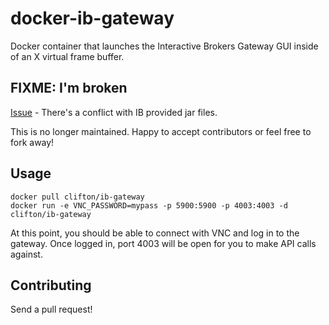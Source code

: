 # docker-ib-gateway

Docker container that launches the Interactive Brokers Gateway GUI inside of an X virtual frame buffer.

## FIXME: I'm broken

[Issue](https://github.com/clifton/docker-ib-gateway/issues/4) - There's a conflict with IB provided jar files.

This is no longer maintained. Happy to accept contributors or feel free to fork away!

## Usage

    docker pull clifton/ib-gateway
    docker run -e VNC_PASSWORD=mypass -p 5900:5900 -p 4003:4003 -d clifton/ib-gateway

At this point, you should be able to connect with VNC and log in to the gateway. Once logged in, port 4003 will be open for you to make API calls against.

## Contributing

Send a pull request!
